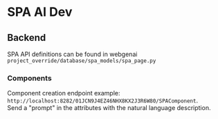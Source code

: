 # SPA AI Dev

## Backend

SPA API definitions can be found in webgenai `project_override/database/spa_models/spa_page.py`

### Components

Component creation endpoint example: `http://localhost:8282/01JCN9J4EZ46NHX8KX2J3R6W80/SPAComponent`.  
Send a "prompt" in the attributes with the natural language description.

